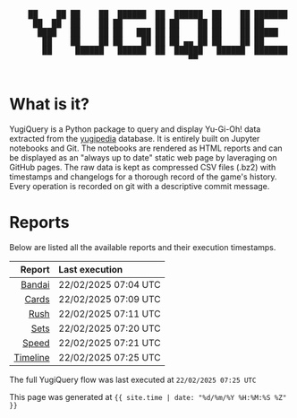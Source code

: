 <div align='center'>
    <pre>
    <br>
    ██    ██ ██    ██  ██████  ██  ██████  ██    ██ ███████ ██████  ██    ██ 
     ██  ██  ██    ██ ██       ██ ██    ██ ██    ██ ██      ██   ██  ██  ██  
      ████   ██    ██ ██   ███ ██ ██    ██ ██    ██ █████   ██████    ████   
       ██    ██    ██ ██    ██ ██ ██ ▄▄ ██ ██    ██ ██      ██   ██    ██    
       ██     ██████   ██████  ██  ██████   ██████  ███████ ██   ██    ██    
                                      ▀▀                                     
    </pre>
</div>

# What is it?

YugiQuery is a Python package to query and display Yu-Gi-Oh! data extracted from the [yugipedia](http://yugipedia.com) database. It is entirely built on Jupyter notebooks and Git. The notebooks are rendered as HTML reports and can be displayed as an "always up to date" static web page by laveraging on GitHub pages. The raw data is kept as compressed CSV files (.bz2) with timestamps and changelogs for a thorough record of the game's history. Every operation is recorded on git with a descriptive commit message. 

# Reports

Below are listed all the available reports and their execution timestamps. 

|                    Report | Last execution       |
| -------------------------:|:-------------------- |
| [Bandai](reports/Bandai.html) | 22/02/2025 07:04 UTC |
| [Cards](reports/Cards.html) | 22/02/2025 07:09 UTC |
| [Rush](reports/Rush.html) | 22/02/2025 07:11 UTC |
| [Sets](reports/Sets.html) | 22/02/2025 07:20 UTC |
| [Speed](reports/Speed.html) | 22/02/2025 07:21 UTC |
| [Timeline](reports/Timeline.html) | 22/02/2025 07:25 UTC |


The full YugiQuery flow was last executed at `22/02/2025 07:25 UTC`

This page was generated at `{{ site.time | date: "%d/%m/%Y %H:%M:%S %Z" }}`
